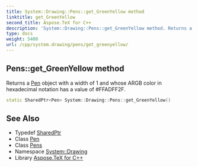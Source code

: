 ```yaml
---
title: System::Drawing::Pens::get_GreenYellow method
linktitle: get_GreenYellow
second_title: Aspose.TeX for C++
description: 'System::Drawing::Pens::get_GreenYellow method. Returns a Pen object with a width of 1 and whose ARGB color in hexadecimal notation has a value of #FFADFF2F in C++.'
type: docs
weight: 5400
url: /cpp/system.drawing/pens/get_greenyellow/
---
```

## Pens::get_GreenYellow method


Returns a [Pen](../../pen/) object with a width of 1 and whose ARGB color in hexadecimal notation has a value of #FFADFF2F.

```cpp
static SharedPtr<Pen> System::Drawing::Pens::get_GreenYellow()
```

## See Also

* Typedef [SharedPtr](../../../system/sharedptr/)
* Class [Pen](../../pen/)
* Class [Pens](../)
* Namespace [System::Drawing](../../)
* Library [Aspose.TeX for C++](../../../)
